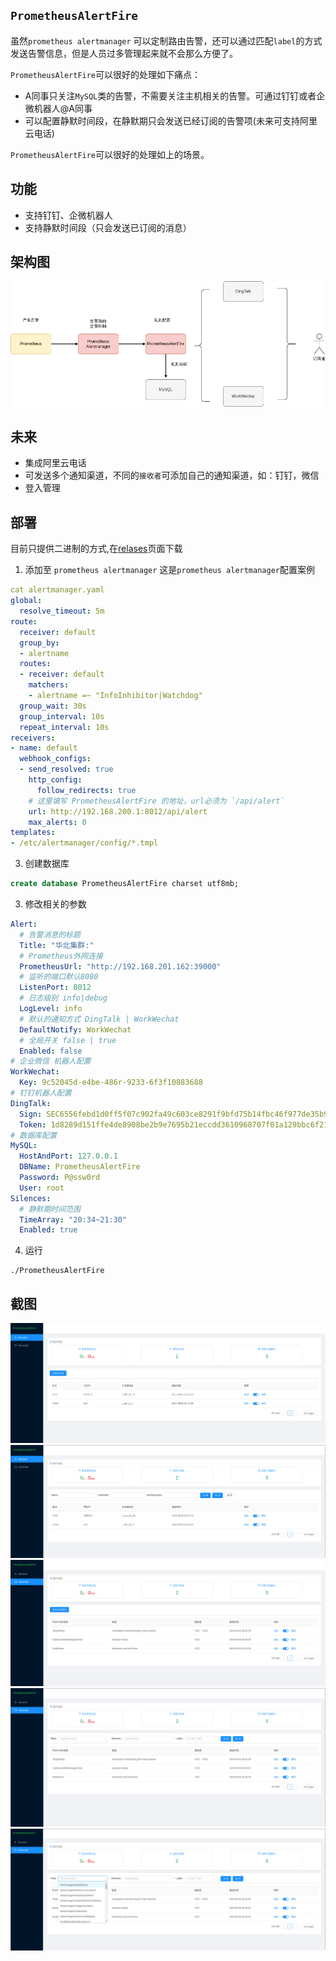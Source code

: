 ## `PrometheusAlertFire`
虽然`prometheus alertmanager` 可以定制路由告警，还可以通过匹配`label`的方式发送告警信息，但是人员过多管理起来就不会那么方便了。

`PrometheusAlertFire`可以很好的处理如下痛点：
* A同事只关注`MySQL`类的告警，不需要关注主机相关的告警。可通过钉钉或者企微机器人@A同事
* 可以配置静默时间段，在静默期只会发送已经订阅的告警项(未来可支持阿里云电话)

`PrometheusAlertFire`可以很好的处理如上的场景。

## 功能

* 支持钉钉、企微机器人
* 支持静默时间段（只会发送已订阅的消息）

## 架构图
![](./image/架构图.png)

## 未来
* 集成阿里云电话
* 可发送多个通知渠道，不同的`接收者`可添加自己的通知渠道，如：钉钉，微信
* 登入管理

## 部署
目前只提供二进制的方式,在[relases](https://github.com/YouCD/PrometheusAlertFire/releases)页面下载
1. 添加至 `prometheus alertmanager`
这是`prometheus alertmanager`配置案例

```yaml
cat alertmanager.yaml 
global:
  resolve_timeout: 5m
route:
  receiver: default
  group_by:
  - alertname
  routes:
  - receiver: default
    matchers:
    - alertname =~ "InfoInhibitor|Watchdog"
  group_wait: 30s
  group_interval: 10s
  repeat_interval: 10s
receivers:
- name: default
  webhook_configs:
  - send_resolved: true
    http_config:
      follow_redirects: true
    # 这里填写 PrometheusAlertFire 的地址，url必须为 `/api/alert`
    url: http://192.168.200.1:8012/api/alert
    max_alerts: 0
templates:
- /etc/alertmanager/config/*.tmpl

```

3. 创建数据库
```SQL
create database PrometheusAlertFire charset utf8mb;
```
3. 修改相关的参数
```yaml
Alert:
  # 告警消息的标题
  Title: "华北集群:"
  # Prometheus外网连接
  PrometheusUrl: "http://192.168.201.162:39000"
  # 监听的端口默认8080
  ListenPort: 8012
  # 日志级别 info|debug
  LogLevel: info
  # 默认的通知方式 DingTalk | WorkWechat
  DefaultNotify: WorkWechat
  # 全局开关 false | true
  Enabled: false
# 企业微信 机器人配置
WorkWechat:
  Key: 9c52045d-e4be-486r-9233-6f3f10883688
# 钉钉机器人配置
DingTalk:
  Sign: SEC6556febd1d0ff5f07c902fa49c603ce8291f9bfd75b14fbc46f977de35b942
  Token: 1d8289d151ffe4de8908be2b9e7695b21eccdd3610968707f01a129bbc6f2133
# 数据库配置
MySQL:
  HostAndPort: 127.0.0.1
  DBName: PrometheusAlertFire
  Password: P@ssw0rd
  User: root
Silences:
  # 静默期时间范围
  TimeArray: "20:34~21:30"
  Enabled: true

```
4. 运行
```shell
./PrometheusAlertFire
```

## 截图
![](./image/2022-06-03-214233_1919x729_scrot.png)
![](./image/2022-06-03-214240_1920x692_scrot.png)
![](./image/2022-06-03-214249_1920x770_scrot.png)
![](./image/2022-06-03-214322_1920x844_scrot.png)
![](./image/2022-06-03-214326_1918x743_scrot.png)
